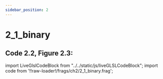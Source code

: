 ```yaml
---
sidebar_position: 2
---
```


# 2_1_binary
## Code 2.2, Figure 2.3: 

import LiveGlslCodeBlock from "../../static/js/liveGLSLCodeBlock";
import code from '!!raw-loader!/frags/ch2/2_1_binary.frag';

<LiveGlslCodeBlock fragName='2_1_binary.frag' fragCode={code} />

